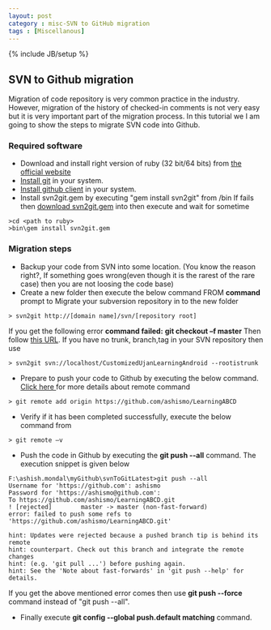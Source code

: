 ```yaml
---
layout: post
category : misc-SVN to GitHub migration
tags : [Miscellanous]
---
```

{% include JB/setup %}

## SVN to Github migration

Migration of code repository is very common practice in the industry. However, migration of the history of checked-in comments  is not very easy but it is very important part of the migration process. In this tutorial we I am going to show the steps to migrate SVN code into Github.

  
  
### Required software 


 * Download and install right version of ruby (32 bit/64 bits) from [the official website](http://rubyinstaller.org/downloads/)
 * [Install git](https://www.git-scm.com/download/win) in your system.
 * [Install github client](https://windows.github.com/) in your system.
 * Install svn2git.gem by executing "gem install svn2git" from <path to ruby>/bin
    If fails then [download svn2git.gem](https://rubygems.org/gems/svn2git/versions/2.3.2) into <path to ruby> then execute and wait for sometime

```
>cd <path to ruby>
>bin\gem install svn2git.gem
```

### Migration steps


* Backup your code from SVN into some location. (You know the reason right?, If something goes wrong(even though it is the rarest of the rare case) then you are not loosing the code base)
* Create a new folder then execute the below command FROM **command** prompt to Migrate your subversion repository in to the new folder

```
> svn2git http://[domain name]/svn/[repository root]
```
If you get the following error
		**command failed:**
		**git checkout –f master**
Then follow [this URL](https://github.com/nirvdrum/svn2git). If you have no trunk, branch,tag in your SVN repository then use 
```
> svn2git svn://localhost/CustomizedUjanLearningAndroid --rootistrunk
```
* Prepare to push your code to Github by executing the below command. <a href="http://gitref.org/remotes/" target="_blank">Click here </a> for more details about remote command

```
> git remote add origin https://github.com/ashismo/LearningABCD
```
* Verify if it has been completed successfully, execute the below command from 

```
> git remote –v
```
* Push the code in Github by executing the **git push --all** command. The execution snippet is given below

```
F:\ashish.mondal\myGithub\svnToGitLatest>git push --all
Username for 'https://github.com': ashismo
Password for 'https://ashismo@github.com':
To https://github.com/ashismo/LearningABCD.git
! [rejected]        master -> master (non-fast-forward)
error: failed to push some refs to 'https://github.com/ashismo/LearningABCD.git'

hint: Updates were rejected because a pushed branch tip is behind its remote
hint: counterpart. Check out this branch and integrate the remote changes
hint: (e.g. 'git pull ...') before pushing again.
hint: See the 'Note about fast-forwards' in 'git push --help' for details.
```
If you get the above mentioned error comes then use **git push --force** command instead of "git push --all". 
* Finally execute **git config --global push.default matching** command.
